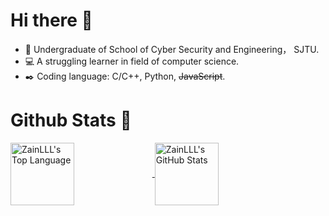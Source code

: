 # Hi there 👋

- :boy: Undergraduate of School of Cyber Security and Engineering， SJTU.
- :computer: A struggling learner in field of computer science.
- :black_nib: Coding language: C/C++, Python, ~~JavaScript~~.

# Github Stats :triangular_flag_on_post:

<a href="https://github.com/ZainLLL">
  <img align="center" src="https://github-readme-stats.vercel.app/api/top-langs/?username=ZainLLL&layout=compact&theme=onedark&&langs_count=5" alt="ZainLLL's Top Language"  width="45%" height="100"/>
</a>

<a href="https://github.com/ZainLLL">
  <img align="center" src="https://github-readme-stats.vercel.app/api?username=ZainLLL&theme=onedark&hide=prs,issues&show_icons=true" alt="ZainLLL's GitHub Stats"  width="45%" height="100"/>
</a>
